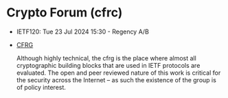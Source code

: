 # Crypto Forum (cfrc)
* <IETFschedule>IETF120: Tue 23 Jul 2024 15:30 - Regency A/B</IETFschedule>
* [CFRG](https://datatracker.ietf.org/group/cfrg/about/)


  Although highly technical, the cfrg is the place where almost all cryptographic building blocks that are used in IETF protocols are evaluated. The open and peer reviewed nature of this work is critical for the security across the Internet – as such the existence of the group is of policy interest. 